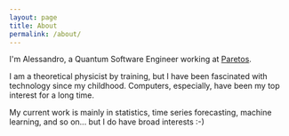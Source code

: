 ```yaml
---
layout: page
title: About
permalink: /about/
---
```


I'm Alessandro, a Quantum Software Engineer working at [Paretos](https://www.paretos.com/).

I am a theoretical physicist by training, but I have been fascinated with technology
since my childhood. Computers, especially, have been my top interest
for a long time. 

My current work is mainly in statistics, time series forecasting, machine learning, and so on...
but I do have broad interests :-) 